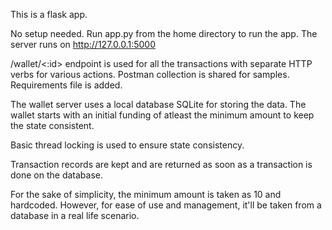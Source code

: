 This is a flask app.

No setup needed.
Run app.py from the home directory to run the app.
The server runs on http://127.0.0.1:5000

/wallet/<:id> endpoint is used for all the transactions with separate HTTP verbs for various actions. 
Postman collection is shared for samples. Requirements file is added.

The wallet server uses a local database SQLite for storing the data. The wallet starts with an initial funding of
atleast the minimum amount to keep the state consistent.

Basic thread locking is used to ensure state consistency.

Transaction records are kept and are returned as soon as a transaction is done on the database.

For the sake of simplicity, the minimum amount is taken as 10 and hardcoded. However, for ease of use and management, it'll be taken from a
database in a real life scenario.
